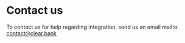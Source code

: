 # Contact us

To contact us for help regarding integration, send us an email  mailto: contact@clear.bank
